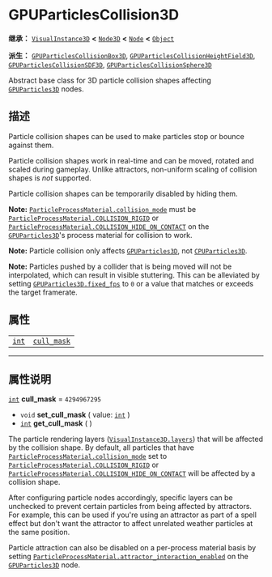 <!-- ⚠ 请勿编辑本文件 ⚠ -->
<!-- 本文档使用脚本从 WeDot 引擎源码仓库生成。 -->
<!-- 生成脚本：https://github.com/WeDot-Engine/WeDot/tree/4.3/doc/tools/make_md.py； -->
<!-- 原文件：https://github.com/WeDot-Engine/WeDot/tree/4.3/doc/classes/GPUParticlesCollision3D.xml。 -->

<div id="_class_gpuparticlescollision3d"></div>

# GPUParticlesCollision3D

**继承：** [`VisualInstance3D`](class_visualinstance3d.md) **<** [`Node3D`](class_node3d.md) **<** [`Node`](class_node.md) **<** [`Object`](class_object.md)

**派生：** [`GPUParticlesCollisionBox3D`](class_gpuparticlescollisionbox3d.md), [`GPUParticlesCollisionHeightField3D`](class_gpuparticlescollisionheightfield3d.md), [`GPUParticlesCollisionSDF3D`](class_gpuparticlescollisionsdf3d.md), [`GPUParticlesCollisionSphere3D`](class_gpuparticlescollisionsphere3d.md)

Abstract base class for 3D particle collision shapes affecting [`GPUParticles3D`](class_gpuparticles3d.md) nodes.

## 描述

Particle collision shapes can be used to make particles stop or bounce against them.

Particle collision shapes work in real-time and can be moved, rotated and scaled during gameplay. Unlike attractors, non-uniform scaling of collision shapes is *not* supported.

Particle collision shapes can be temporarily disabled by hiding them.

 **Note:** [`ParticleProcessMaterial.collision_mode`](#class_particleprocessmaterial_property_collision_mode) must be [`ParticleProcessMaterial.COLLISION_RIGID`](#class_particleprocessmaterial_constant_collision_rigid) or [`ParticleProcessMaterial.COLLISION_HIDE_ON_CONTACT`](#class_particleprocessmaterial_constant_collision_hide_on_contact) on the [`GPUParticles3D`](class_gpuparticles3d.md)'s process material for collision to work.

 **Note:** Particle collision only affects [`GPUParticles3D`](class_gpuparticles3d.md), not [`CPUParticles3D`](class_cpuparticles3d.md).

 **Note:** Particles pushed by a collider that is being moved will not be interpolated, which can result in visible stuttering. This can be alleviated by setting [`GPUParticles3D.fixed_fps`](#class_gpuparticles3d_property_fixed_fps) to `0` or a value that matches or exceeds the target framerate.

## 属性

|||
|:-:|:--|
| [`int`](class_int.md) | [`cull_mask`](#class_gpuparticlescollision3d_property_cull_mask) | ``4294967295`` |

<!-- rst-class:: classref-section-separator -->

---

## 属性说明

<div id="_class_gpuparticlescollision3d_property_cull_mask"></div>

[`int`](class_int.md) **cull_mask** = ``4294967295`` <div id="class_gpuparticlescollision3d_property_cull_mask"></div>

- `void` **set_cull_mask** ( value: [`int`](class_int.md) )
- [`int`](class_int.md) **get_cull_mask** ( )

The particle rendering layers ([`VisualInstance3D.layers`](#class_visualinstance3d_property_layers)) that will be affected by the collision shape. By default, all particles that have [`ParticleProcessMaterial.collision_mode`](#class_particleprocessmaterial_property_collision_mode) set to [`ParticleProcessMaterial.COLLISION_RIGID`](#class_particleprocessmaterial_constant_collision_rigid) or [`ParticleProcessMaterial.COLLISION_HIDE_ON_CONTACT`](#class_particleprocessmaterial_constant_collision_hide_on_contact) will be affected by a collision shape.

After configuring particle nodes accordingly, specific layers can be unchecked to prevent certain particles from being affected by attractors. For example, this can be used if you're using an attractor as part of a spell effect but don't want the attractor to affect unrelated weather particles at the same position.

Particle attraction can also be disabled on a per-process material basis by setting [`ParticleProcessMaterial.attractor_interaction_enabled`](#class_particleprocessmaterial_property_attractor_interaction_enabled) on the [`GPUParticles3D`](class_gpuparticles3d.md) node.

[^virtual]: 本方法通常需要用户覆盖才能生效。
[^const]: 本方法无副作用，不会修改该实例的任何成员变量。
[^vararg]: 本方法除了能接受在此处描述的参数外，还能够继续接受任意数量的参数。
[^constructor]: 本方法用于构造某个类型。
[^static]: 调用本方法无需实例，可直接使用类名进行调用。
[^operator]: 本方法描述的是使用本类型作为左操作数的有效运算符。
[^bitfield]: 这个值是由下列位标志构成位掩码的整数。
[^void]: 无返回值。
